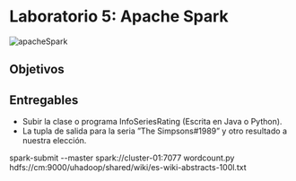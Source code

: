 # Laboratorio 5: Apache Spark

![apacheSpark](https://www.josebernalte.com/wp-content/uploads/2018/02/spark.png)

## Objetivos

## Entregables

- Subir la clase o programa InfoSeriesRating (Escrita en Java o Python). 
- La tupla de salida para la seria ”The Simpsons#1989” y otro resultado a nuestra elección.


spark-submit --master spark://cluster-01:7077 wordcount.py hdfs://cm:9000/uhadoop/shared/wiki/es-wiki-abstracts-100l.txt
